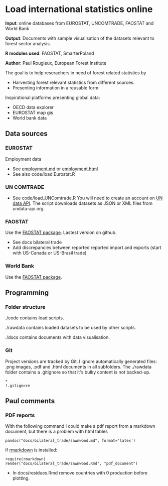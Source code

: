 Load international statistics online
====================================
__Input__: online databases from EUROSTAT, UNCOMTRADE, FAOSTAT and World Bank

__Output__: Documents with sample visualisation of the datasets relevant to forest sector analysis.

__R modules used__: FAOSTAT, SmarterPoland

__Author__: Paul Rougieux, European Forest Institute


The goal is to help reserachers in need of forest related statistics by
* Harvesting forest relevant statistics from different sources.
* Presenting information in a reusable form 

Inspirational platforms presenting global data:
* OECD data explorer
* EUROSTAT map gis
* World bank data 

Data sources 
------------
### EUROSTAT
Employment data
* See [employment.md](docs/EUROSTAT/Employment.md) or [employment.html](docs/EUROSTAT/Employment.html)
* See also code/load Eurostat.R


### UN COMTRADE
* See code/load_UNComtrade.R
You will need to create an account on [UN data API](https://www.undata-api.org/docs). 
The script downloads datasets as JSON or XML files from undata-api.org.


### FAOSTAT
Use the [FAOSTAT package](https://github.com/mkao006/FAOSTATpackage). Lastest version on github.

* See docs bilateral trade
 * Add discrepancies between reported reported import and exports (start with US-Canada or US-Brasil trade)


### World Bank
Use the [FAOSTAT package](https://github.com/mkao006/FAOSTATpackage).


Programming
-----------
### Folder structure
./code contains load scripts. 

./rawdata contains loaded datasets to be used by other scripts.

./docs contains documents with data visualisation.


### Git 
Project versions are tracked by Git. 
I ignore automatically generated files: .png images, .pdf and .html documents in all subfolders.
The ./rawdata folder contains a .gitignore so that it's bulky content is not backed-up.
```
*
!.gitignore
```


Paul comments
-------------

### PDF reports
With the following command I could make a pdf report from a markdown document, 
but there is a problem with html tables 
```
pandoc("docs/bilateral_trade/sawnwood.md", format='latex')
```

If [rmarkdown](https://github.com/rstudio/rmarkdown) is installed:
```{r}
require(rmarkdown)
render("docs/bilateral_trade/sawnwood.Rmd", "pdf_document")
```




* In docs/residues.Rmd remove countries with 0 production before plotting.

